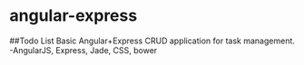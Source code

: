 # angular-express
##Todo List
Basic Angular+Express CRUD application for task management.
-AngularJS, Express, Jade, CSS, bower
